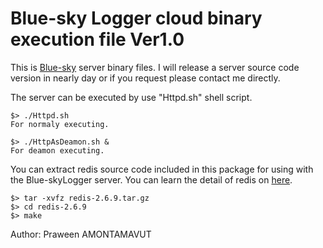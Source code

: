  Blue-sky Logger cloud binary execution file Ver1.0
===================================================
This is [Blue-sky](http://www.bluesky-cps.org) server binary files. I will release a server source code version in nearly day or if you request please contact me directly. 

The server can be executed by use "Httpd.sh" shell script.

	$> ./Httpd.sh
	For normaly executing.
	
	$> ./HttpAsDeamon.sh &
	For deamon executing.

You can extract redis source code included in this package for using with the Blue-skyLogger server. You can learn the detail of redis on [here](http://redis.io/). 
	
	$> tar -xvfz redis-2.6.9.tar.gz
	$> cd redis-2.6.9
	$> make


Author: Praween AMONTAMAVUT
